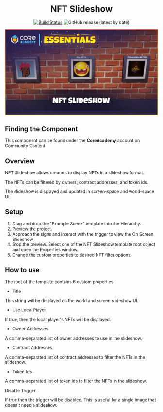 <div align="center">

# NFT Slideshow

[![Build Status](https://github.com/ManticoreGamesInc/CC-NFT-Slideshow/workflows/CI/badge.svg)](https://github.com/ManticoreGamesInc/CC-NFT-Slideshow/actions/workflows/ci.yml?query=workflow%3ACI%29)
![GitHub release (latest by date)](https://img.shields.io/github/v/release/ManticoreGamesInc/CC-NFT-Slideshow?style=plastic)

![TitleCard](/Screenshots/Main.png)

</div>

## Finding the Component

This component can be found under the **CoreAcademy** account on Community Content.

## Overview

NFT Slideshow allows creators to display NFTs in a slideshow format.

The NFTs can be filtered by owners, contract addresses, and token ids.

The slideshow is displayed and updated in screen-space and world-space UI.

## Setup

1) Drag and drop the "Example Scene" template into the Hierarchy.
2) Preview the project.
3) Approach the signs and interact with the trigger to view the On Screen Slideshow.
4) Stop the preview. Select one of the NFT Slideshow template root object and open the Properties window.
5) Change the custom properties to desired NFT filter options.

## How to use

The root of the template contains 6 custom properties.

- Title

This string will be displayed on the world and screen slideshow UI.

- Use Local Player

If true, then the local player's NFTs will be displayed.

- Owner Addresses

A comma-separated list of owner addresses to use in the slideshow.

- Contract Addresses

A comma-separated list of contract addresses to filter the NFTs in the slideshow.

- Token Ids

A comma-separated list of token ids to filter the NFTs in the slideshow.

Disable Trigger

If true then the trigger will be disabled. This is useful for a single image that doesn't need a slideshow.

